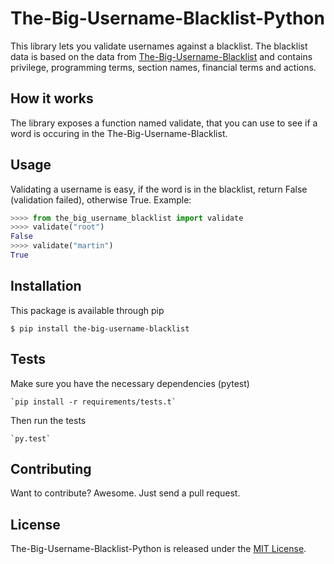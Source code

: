 # The-Big-Username-Blacklist-Python

This library lets you validate usernames against a blacklist. The blacklist data is based on the data from [The-Big-Username-Blacklist](https://github.com/marteinn/The-Big-Username-Blacklist) and contains privilege, programming terms, section names, financial terms and actions.


## How it works

The library exposes a function named validate, that you can use to see if a word is occuring in the The-Big-Username-Blacklist.

## Usage

Validating a username is easy, if the word is in the blacklist, return False (validation failed), otherwise True. Example:

```python
>>>> from the_big_username_blacklist import validate
>>>> validate("root")
False
>>>> validate("martin")
True

```

## Installation

This package is available through pip

    $ pip install the-big-username-blacklist


## Tests

Make sure you have the necessary dependencies (pytest)

    `pip install -r requirements/tests.t`

Then run the tests

    `py.test`


## Contributing

Want to contribute? Awesome. Just send a pull request.


## License

The-Big-Username-Blacklist-Python is released under the [MIT License](http://www.opensource.org/licenses/MIT).
